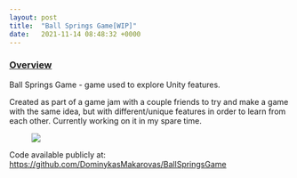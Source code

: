 ```yaml
---
layout: post
title:  "Ball Springs Game[WIP]"
date:   2021-11-14 08:48:32 +0000
---
```


### <u>Overview</u>
Ball Springs Game - game used to explore Unity features.

Created as part of a game jam with a couple friends to try and make a game with the same idea, but with different/unique
features in order to learn from each other. Currently working on it in my spare time.

<figure>
    <IMG SRC="{{ site.baseurl }}/assets/BallSpringsGame.png">
</figure>



Code available publicly at: https://github.com/DominykasMakarovas/BallSpringsGame